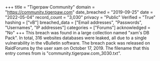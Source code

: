 +++
title = "Tigerpaw Community"
domain = "https://community.tigerpaw.com"
date_breached = "2019-09-25"
date = "2022-05-04"
record_count = "3,030"
privacy = "Public"
Verified = "True"
hashing = ["vB"]
breached_data = ["Email addresses", "Passwords", "Usernames", "IP addresses"]
categories = ["Forums"]
acknowledged = "No"
+++
This breach was found in a large collection named "xam's DB Pack". In total, 316 websites databases were leaked, all due to a single vulnerability in the vBulletin software. The breach pack was released on RaidForums by the user xam on October 17, 2019. The filename that this entry comes from is "community.tigerpaw.com_3030.txt".
